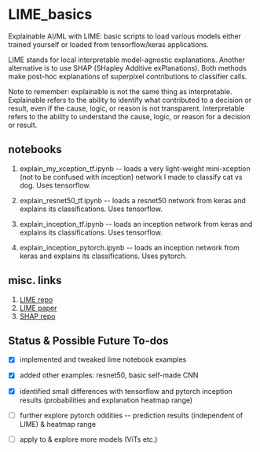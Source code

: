 # LIME_basics
Explainable AI/ML with LIME: basic scripts to load various models either trained yourself or loaded from tensorflow/keras applications.

LIME stands for local interpretable model-agnostic explanations.  Another alternative is to use SHAP (SHapley Additive exPlanations).  Both methods make post-hoc explanations of superpixel contributions to classifier calls. 

Note to remember: explainable is not the same thing as interpretable. Explainable refers to the ability to identify what contributed to a decision or result, even if the cause, logic, or reason is not transparent.  Interpretable refers to the ability to understand the cause, logic, or reason for a decision or result.  



## notebooks
1. explain_my_xception_tf.ipynb -- loads a very light-weight mini-xception (not to be confused with inception) network I made to classify cat vs dog. Uses tensorflow.

2. explain_resnet50_tf.ipynb -- loads a resnet50 network from keras and explains its classifications. Uses tensorflow.

3. explain_inception_tf.ipynb -- loads an inception network from keras and explains its classifications. Uses tensorflow.

4. explain_inception_pytorch.ipynb -- loads an inception network from keras and explains its classifications. Uses pytorch.


## misc. links
1. [LIME repo](https://github.com/marcotcr/lime)
2. [LIME paper](https://arxiv.org/abs/1602.04938)
3. [SHAP repo](https://github.com/slundberg/shap)


## Status & Possible Future To-dos
- [x] implemented and tweaked lime notebook examples
- [x] added other examples: resnet50, basic self-made CNN
- [x] identified small differences with tensorflow and pytorch inception results (probabilities and explanation heatmap range) 
- [ ] further explore pytorch oddities -- prediction results (independent of LIME) & heatmap range
- [ ] apply to & explore more models (ViTs etc.)


